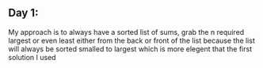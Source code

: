 ## Day 1:
My approach is to always have a sorted list of sums, grab the n required largest or
even least either from the back or front of the list because the list will always be sorted
smalled to largest which is more elegent that the first solution I used 
